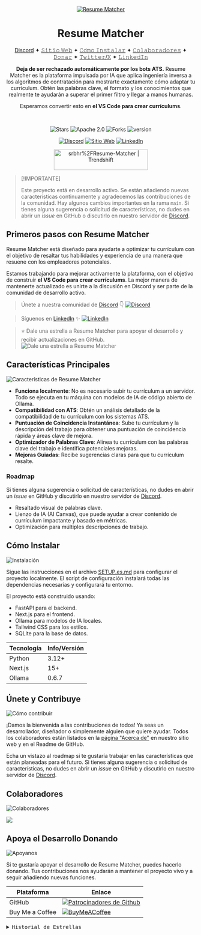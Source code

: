 <div align="center">

[![Resume Matcher](assets/page_2.png)](https://www.resumematcher.fyi)

# Resume Matcher


[Discord](https://dsc.gg/resume-matcher) ✦ [𝚂𝚒𝚝𝚒𝚘 𝚆𝚎𝚋](https://resumematcher.fyi) ✦ [𝙲𝚘́𝚖𝚘 𝙸𝚗𝚜𝚝𝚊𝚕𝚊𝚛](#cómo-instalar) ✦ [𝙲𝚘𝚕𝚊𝚋𝚘𝚛𝚊𝚍𝚘𝚛𝚎𝚜](#colaboradores) ✦ [𝙳𝚘𝚗𝚊𝚛](#apoya-el-desarrollo-donando) ✦ [𝚃𝚠𝚒𝚝𝚝𝚎𝚛/𝚇](https://twitter.com/_srbhr_) ✦ [𝙻𝚒𝚗𝚔𝚎𝚍𝙸𝚗](https://www.linkedin.com/company/resume-matcher/)

**Deja de ser rechazado automáticamente por los bots ATS.** Resume Matcher es la plataforma impulsada por IA que aplica ingeniería inversa a los algoritmos de contratación para mostrarte exactamente cómo adaptar tu currículum. Obtén las palabras clave, el formato y los conocimientos que realmente te ayudarán a superar el primer filtro y llegar a manos humanas.

Esperamos convertir esto en **el VS Code para crear currículums**.

</div>

<br>

<div align="center">

![Stars](https://img.shields.io/github/stars/srbhr/Resume-Matcher?labelColor=black&style=for-the-badge&color=c20a71)
![Apache 2.0](https://img.shields.io/github/license/srbhr/Resume-Matcher?labelColor=black&style=for-the-badge&color=c20a71) ![Forks](https://img.shields.io/github/forks/srbhr/Resume-Matcher?labelColor=black&style=for-the-badge&color=c20a71) ![version](https://img.shields.io/badge/Version-0.1%20Veridis%20Quo-FFF?labelColor=black&logo=LinkedIn&style=for-the-badge&color=c20a71)


[![Discord](https://img.shields.io/discord/1122069176962531400?labelColor=black&logo=discord&logoColor=c20a71&style=for-the-badge&color=c20a71)](https://dsc.gg/resume-matcher) [![Sitio Web](https://img.shields.io/badge/website-Resume%20Matcher-FFF?labelColor=black&style=for-the-badge&color=c20a71)](https://resumematcher.fyi) [![LinkedIn](https://img.shields.io/badge/LinkedIn-Resume%20Matcher-FFF?labelColor=black&logo=LinkedIn&style=for-the-badge&color=c20a71)](https://www.linkedin.com/company/resume-matcher/)

<a href="https://trendshift.io/repositories/565" target="_blank"><img src="https://trendshift.io/api/badge/repositories/565" alt="srbhr%2FResume-Matcher | Trendshift" style="width: 250px; height: 55px;" width="250" height="55"/></a>

</div>

> \[!IMPORTANTE]
>
> Este proyecto está en desarrollo activo. Se están añadiendo nuevas características continuamente y agradecemos las contribuciones de la comunidad. Hay algunos cambios importantes en la rama `main`. Si tienes alguna sugerencia o solicitud de características, no dudes en abrir un *issue* en GitHub o discutirlo en nuestro servidor de [Discord](https://dsc.gg/resume-matcher).


## Primeros pasos con Resume Matcher

Resume Matcher está diseñado para ayudarte a optimizar tu currículum con el objetivo de resaltar tus habilidades y experiencia de una manera que resuene con los empleadores potenciales.

Estamos trabajando para mejorar activamente la plataforma, con el objetivo de construir **el VS Code para crear currículums**. La mejor manera de mantenerte actualizado es unirte a la discusión en Discord y ser parte de la comunidad de desarrollo activo.

> Únete a nuestra comunidad de [Discord](https://dsc.gg/resume-matcher) 👇
[![Discord](assets/resume_matcher_discord.png)](https://dsc.gg/resume-matcher)

> Síguenos en [LinkedIn](https://www.linkedin.com/company/resume-matcher/) ✨
[![LinkedIn](assets/resume_matcher_linkedin.png)](https://www.linkedin.com/company/resume-matcher/)

> ⭐ Dale una estrella a Resume Matcher para apoyar el desarrollo y recibir actualizaciones en GitHub.
![Dale una estrella a Resume Matcher](assets/star_resume_matcher.png)

## Características Principales

![Características de Resume Matcher](assets/resume_matcher_features.png)

- **Funciona localmente**: No es necesario subir tu currículum a un servidor. Todo se ejecuta en tu máquina con modelos de IA de código abierto de Ollama.
- **Compatibilidad con ATS**: Obtén un análisis detallado de la compatibilidad de tu currículum con los sistemas ATS.
- **Puntuación de Coincidencia Instantánea**: Sube tu currículum y la descripción del trabajo para obtener una puntuación de coincidencia rápida y áreas clave de mejora.
- **Optimizador de Palabras Clave**: Alinea tu currículum con las palabras clave del trabajo e identifica potenciales mejoras.
- **Mejoras Guiadas**: Recibe sugerencias claras para que tu currículum resalte.

### Roadmap

Si tienes alguna sugerencia o solicitud de características, no dudes en abrir un *issue* en GitHub y discutirlo en nuestro servidor de [Discord](https://dsc.gg/resume-matcher).

- Resaltado visual de palabras clave.
- Lienzo de IA (AI Canvas), que puede ayudar a crear contenido de currículum impactante y basado en métricas.
- Optimización para múltiples descripciones de trabajo.

## Cómo Instalar

![Instalación](assets/how_to_install_resumematcher.png)

Sigue las instrucciones en el archivo [SETUP.es.md](SETUP.es.md) para configurar el proyecto localmente. El script de configuración instalará todas las dependencias necesarias y configurará tu entorno.

El proyecto está construido usando:

- FastAPI para el backend.
- Next.js para el frontend.
- Ollama para modelos de IA locales.
- Tailwind CSS para los estilos.
- SQLite para la base de datos.

| Tecnología   | Info/Versión                                  |
|--------------|-----------------------------------------------|
| Python       | 3.12+                                         |
| Next.js      | 15+                                           |
| Ollama       | 0.6.7                                         |


## Únete y Contribuye

![Cómo contribuir](assets/how_to_contribute.png)

¡Damos la bienvenida a las contribuciones de todos! Ya seas un desarrollador, diseñador o simplemente alguien que quiere ayudar. Todos los colaboradores están listados en la [página "Acerca de"](https://resumematcher.fyi/about) en nuestro sitio web y en el Readme de GitHub.

Echa un vistazo al roadmap si te gustaría trabajar en las características que están planeadas para el futuro. Si tienes alguna sugerencia o solicitud de características, no dudes en abrir un *issue* en GitHub y discutirlo en nuestro servidor de [Discord](https://dsc.gg/resume-matcher).

## Colaboradores
![Colaboradores](assets/contributors.png)

<a href="https://github.com/srbhr/Resume-Matcher/graphs/contributors">
  <img src="https://contrib.rocks/image?repo=srbhr/Resume-Matcher" />
</a>

## Apoya el Desarrollo Donando
![Apoyanos](assets/supporting_resume_matcher.png)

Si te gustaría apoyar el desarrollo de Resume Matcher, puedes hacerlo donando. Tus contribuciones nos ayudarán a mantener el proyecto vivo y a seguir añadiendo nuevas funciones.

| Plataforma  | Enlace                                   |
|-----------|----------------------------------------|
| GitHub    | [![Patrocinadores de Github](https://img.shields.io/github/sponsors/srbhr?style=for-the-badge&color=c20a71&labelColor=black&logo=github)](https://github.com/sponsors/srbhr) |
| Buy Me a Coffee | [![BuyMeACoffee](https://img.shields.io/badge/Buy%20Me%20a%20Coffee-ffdd00?style=for-the-badge&logo=buy-me-a-coffee&color=c20a72&logoColor=white)](https://www.buymeacoffee.com/srbhr) |

<details>
  <summary><kbd>Historial de Estrellas</kbd></summary>
  <picture>
    <source media="(prefers-color-scheme: dark)" srcset="https://api.star-history.com/svg?repos=srbhr/resume-matcher&theme=dark&type=Date">
    <img width="100%" src="https://api.star-history.com/svg?repos=srbhr/resume-matcher&theme=dark&type=Date">
  </picture>
</details>